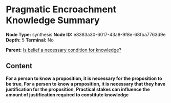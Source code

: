 # Pragmatic Encroachment Knowledge Summary

**Node Type:** synthesis
**Node ID:** e8383a30-6017-43a8-9f8e-68fba7763d9e
**Depth:** 5
**Terminal:** No

**Parent:** [Is belief a necessary condition for knowledge?](is-belief-a-necessary-condition-for-knowledge-antithesis-232c80c3-3343-4d34-a43d-74f895dc0ead.md)

## Content

**For a person to know a proposition, it is necessary for the proposition to be true**, **For a person to know a proposition, it is necessary that they have justification for the proposition**, **Practical stakes can influence the amount of justification required to constitute knowledge**
